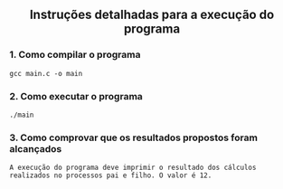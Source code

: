 <html>

<body> 

<h2 align="center">Instruções detalhadas para a execução do programa</h2>

<h3> 1. Como compilar o programa</h3>

```
gcc main.c -o main
```

<h3> 2. Como executar o programa</h3>

```
./main
```

<h3> 3. Como comprovar que os resultados propostos foram alcançados</h3>

```
A execução do programa deve imprimir o resultado dos cálculos realizados no processos pai e filho. O valor é 12.
```

</body>
</html>
